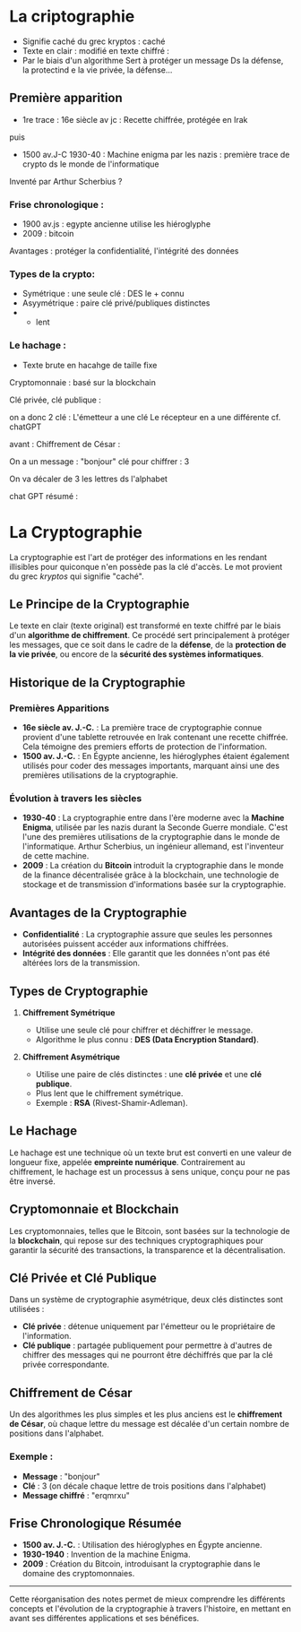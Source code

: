 # La criptographie

- Signifie caché du grec kryptos : caché
- Texte en clair : modifié en texte chiffré : 
- Par le biais d'un algorithme
Sert à protéger un message
Ds la défense, la protectind e la vie privée, la défense...

## Première apparition 
- 1re trace : 16e siècle av jc : 
Recette chiffrée, protégée en Irak

puis

- 1500 av.J-C
1930-40 : Machine enigma par les nazis : première trace de crypto ds le monde de l'informatique





Inventé par Arthur Scherbius ?

### Frise chronologique : 
- 1900 av.js : egypte ancienne utilise les hiéroglyphe
- 2009 : bitcoin


Avantages : protéger la confidentialité, l'intégrité des données

### Types de la crypto: 
- Symétrique : une seule clé : DES le + connu
- Asyymétrique : paire clé privé/publiques distinctes
- + lent


### Le hachage : 
- Texte brute en hacahge de taille fixe  


Cryptomonnaie : basé sur la blockchain


Clé privée, clé publique :

on a donc 2 clé :
L'émetteur a une clé
Le récepteur en a une différente
cf. chatGPT

avant : 
Chiffrement de César :

On a un message : "bonjour"
clé pour chiffrer : 3

On va décaler de 3 les lettres ds l'alphabet



chat GPT résumé : 

# La Cryptographie

La cryptographie est l'art de protéger des informations en les rendant illisibles pour quiconque n'en possède pas la clé d'accès. Le mot provient du grec *kryptos* qui signifie "caché".

## Le Principe de la Cryptographie

Le texte en clair (texte original) est transformé en texte chiffré par le biais d'un **algorithme de chiffrement**. Ce procédé sert principalement à protéger les messages, que ce soit dans le cadre de la **défense**, de la **protection de la vie privée**, ou encore de la **sécurité des systèmes informatiques**.

## Historique de la Cryptographie

### Premières Apparitions

- **16e siècle av. J.-C.** : La première trace de cryptographie connue provient d'une tablette retrouvée en Irak contenant une recette chiffrée. Cela témoigne des premiers efforts de protection de l'information.
- **1500 av. J.-C.** : En Égypte ancienne, les hiéroglyphes étaient également utilisés pour coder des messages importants, marquant ainsi une des premières utilisations de la cryptographie.
  
### Évolution à travers les siècles

- **1930-40** : La cryptographie entre dans l'ère moderne avec la **Machine Enigma**, utilisée par les nazis durant la Seconde Guerre mondiale. C'est l'une des premières utilisations de la cryptographie dans le monde de l'informatique. Arthur Scherbius, un ingénieur allemand, est l'inventeur de cette machine.
- **2009** : La création du **Bitcoin** introduit la cryptographie dans le monde de la finance décentralisée grâce à la blockchain, une technologie de stockage et de transmission d'informations basée sur la cryptographie.

## Avantages de la Cryptographie

- **Confidentialité** : La cryptographie assure que seules les personnes autorisées puissent accéder aux informations chiffrées.
- **Intégrité des données** : Elle garantit que les données n'ont pas été altérées lors de la transmission.

## Types de Cryptographie

1. **Chiffrement Symétrique**
   - Utilise une seule clé pour chiffrer et déchiffrer le message.
   - Algorithme le plus connu : **DES (Data Encryption Standard)**.
   
2. **Chiffrement Asymétrique**
   - Utilise une paire de clés distinctes : une **clé privée** et une **clé publique**.
   - Plus lent que le chiffrement symétrique.
   - Exemple : **RSA** (Rivest-Shamir-Adleman).

## Le Hachage

Le hachage est une technique où un texte brut est converti en une valeur de longueur fixe, appelée **empreinte numérique**. Contrairement au chiffrement, le hachage est un processus à sens unique, conçu pour ne pas être inversé.

## Cryptomonnaie et Blockchain

Les cryptomonnaies, telles que le Bitcoin, sont basées sur la technologie de la **blockchain**, qui repose sur des techniques cryptographiques pour garantir la sécurité des transactions, la transparence et la décentralisation.

## Clé Privée et Clé Publique

Dans un système de cryptographie asymétrique, deux clés distinctes sont utilisées :
- **Clé privée** : détenue uniquement par l'émetteur ou le propriétaire de l'information.
- **Clé publique** : partagée publiquement pour permettre à d'autres de chiffrer des messages qui ne pourront être déchiffrés que par la clé privée correspondante.

## Chiffrement de César

Un des algorithmes les plus simples et les plus anciens est le **chiffrement de César**, où chaque lettre du message est décalée d'un certain nombre de positions dans l'alphabet.

### Exemple :
- **Message** : "bonjour"
- **Clé** : 3 (on décale chaque lettre de trois positions dans l'alphabet)
- **Message chiffré** : "erqmrxu"

## Frise Chronologique Résumée
- **1500 av. J.-C.** : Utilisation des hiéroglyphes en Égypte ancienne.
- **1930-1940** : Invention de la machine Enigma.
- **2009** : Création du Bitcoin, introduisant la cryptographie dans le domaine des cryptomonnaies.

---

Cette réorganisation des notes permet de mieux comprendre les différents concepts et l'évolution de la cryptographie à travers l'histoire, en mettant en avant ses différentes applications et ses bénéfices.